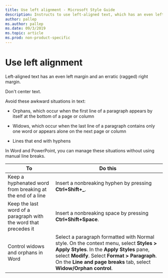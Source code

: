 ```yaml
---
title: Use left alignment - Microsoft Style Guide
description: Instructs to use left-aligned text, which has an even left margin and an erratic (ragged) right margin.
author: pallep
ms.author: pallep
ms.date: 09/3/2019
ms.topic: article
ms.prod: non-product-specific
---
```


# Use left alignment

Left-aligned text has an even left margin and an erratic (ragged) right margin. 

Don't center text. 

Avoid these awkward situations in text:

  - Orphans, which occur when the first line of a paragraph appears by itself at the bottom of a page or column  

  - Widows, which occur when the last line of a paragraph contains only one word or appears alone on the next page or column  

  - Lines that end with hyphens

In Word and PowerPoint, you can manage these situations without using manual line breaks.


|                              **To**                              |                                                                                                                         **Do this**                                                                                                                          |
|------------------------------------------------------------------|--------------------------------------------------------------------------------------------------------------------------------------------------------------------------------------------------------------------------------------------------------------|
|    Keep a hyphenated word from breaking at the end of a line     |                                                                                                    Insert a nonbreaking hyphen by pressing **Ctrl+Shift+_**.                                                                                                     |
| Keep the last word of a paragraph with the word that precedes it |                                                                                                   Insert a nonbreaking space by pressing **Ctrl+Shift+Space**.                                                                                                   |
|                Control widows and orphans in Word                | Select a paragraph formatted with Normal style. On the context menu, select **Styles > Apply Styles**. In the **Apply Styles** pane, select **Modify**. Select **Format > Paragraph**. On the **Line and page breaks** tab, select **Widow/Orphan control**. |

